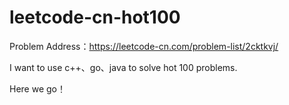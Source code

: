 # leetcode-cn-hot100

Problem Address：https://leetcode-cn.com/problem-list/2cktkvj/

I want to use c++、go、java to solve hot 100 problems.

Here we go！